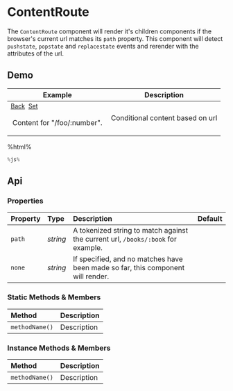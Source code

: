 # ContentRoute
The `ContentRoute` component will render it's children components if the
browser's current url matches its `path` property. This component will detect
`pushstate`, `popstate` and `replacestate` events and rerender with the
attributes of the url.

## Demo

<table class="example">
  <thead>
    <tr>
      <th>Example</th>
      <th>Description</th>
    </tr>
  </thead>
  <tbody>
    <tr>
      <td>
        <a href="#" id="content-route-link-2">Back</a><a href="#" id="content-route-link-1">Set</a>
        <content-route path="/foo/:number">
          Content for "/foo/:number".
        </content-route>
      </td>
      <td>
        <span id="content-route-example-1">Conditional content based on url</span>
      </td>
    </tr>
  </tbody>
</table>

%html%

```js
%js%
```

<style>
  content-route {
    margin-top: 16px;
    border: 1px solid var(--border);
    padding: 4px;
    display: block;
    min-height: 32px;
    color: var(--info);
  }

  #content-route-link-1,
  #content-route-link-2 {
    font-size: 14px;
    font-family: var(--subheader);
    margin-right: 8px;
  }
</style>

## Api

### Properties

| Property | Type | Description | Default |
| :--- | :--- | :--- | :--- |
| `path` | *string* | A tokenized string to match against the current url, `/books/:book` for example. | |
| `none` | *string* | If specified, and no matches have been made so far, this component will render. | |

### Static Methods & Members

| Method | Description |
| :--- | :--- |
| `methodName()` | Description |

### Instance Methods & Members

| Method | Description |
| :--- | :--- |
| `methodName()` | Description |
